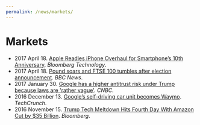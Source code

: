 ```yaml
---
permalink: /news/markets/
---
```

# Markets

* 2017 April 18. [Apple Readies iPhone Overhaul for Smartphone’s 10th Anniversary](https://www.bloomberg.com/news/articles/2017-04-18/apple-readies-iphone-overhaul-for-smartphone-s-10th-anniversary). *Bloomberg Technology*.
* 2017 April 18. [Pound soars and FTSE 100 tumbles after election announcement](http://www.bbc.com/news/business-39627859). *BBC News*.
* 2017 January 30. [Google has a higher antitrust risk under Trump because laws are 'rather vague'](http://www.cnbc.com/2017/01/30/google-antitrust-concerns-under-trump.html). *CNBC*.
* 2016 December 13. [Google’s self-driving car unit becomes Waymo](https://techcrunch.com/2016/12/13/googles-self-driving-car-unit-spins-out-as-waymo/). *TechCrunch*.
* 2016 November 15. [Trump Tech Meltdown Hits Fourth Day With Amazon Cut by $35 Billion](https://www.bloomberg.com/news/articles/2016-11-14/trump-tech-meltdown-hits-fourth-day-as-amazon-cut-by-35-billion). *Bloomberg*.
